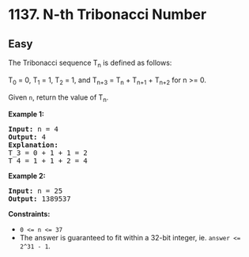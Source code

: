 # 1137. N-th Tribonacci Number

## Easy

The Tribonacci sequence T<sub>n</sub> is defined as follows:

T<sub>0</sub> = 0, T<sub>1</sub> = 1, T<sub>2</sub> = 1, and T<sub>n+3</sub> = T<sub>n</sub> + T<sub>n+1</sub> + T<sub>n+2</sub> for n &gt;= 0.

Given `n`, return the value of T<sub>n</sub>.

**Example 1:**
<pre><strong>Input:</strong> n = 4
<strong>Output:</strong> 4
<strong>Explanation:</strong>
T_3 = 0 + 1 + 1 = 2
T_4 = 1 + 1 + 2 = 4
</pre>

**Example 2:**
<pre><strong>Input:</strong> n = 25
<strong>Output:</strong> 1389537
</pre>

**Constraints:**
- `0 <= n <= 37`
- The answer is guaranteed to fit within a 32-bit integer, ie. `answer <= 2^31 - 1`.